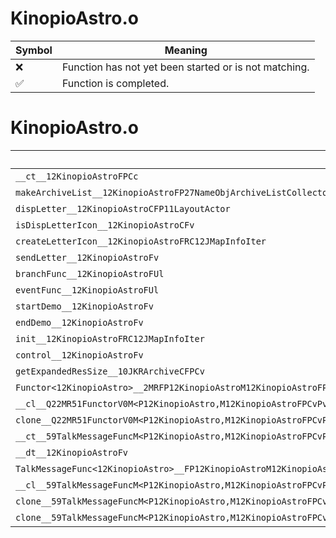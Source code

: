 # KinopioAstro.o
| Symbol | Meaning 
| ------------- | ------------- 
| :x: | Function has not yet been started or is not matching. 
| :white_check_mark: | Function is completed. 


# KinopioAstro.o
| Symbol | Decompiled? |
| ------------- | ------------- |
| `__ct__12KinopioAstroFPCc` | :x: |
| `makeArchiveList__12KinopioAstroFP27NameObjArchiveListCollectorRC12JMapInfoIter` | :x: |
| `dispLetter__12KinopioAstroCFP11LayoutActor` | :x: |
| `isDispLetterIcon__12KinopioAstroCFv` | :x: |
| `createLetterIcon__12KinopioAstroFRC12JMapInfoIter` | :x: |
| `sendLetter__12KinopioAstroFv` | :x: |
| `branchFunc__12KinopioAstroFUl` | :x: |
| `eventFunc__12KinopioAstroFUl` | :x: |
| `startDemo__12KinopioAstroFv` | :x: |
| `endDemo__12KinopioAstroFv` | :x: |
| `init__12KinopioAstroFRC12JMapInfoIter` | :x: |
| `control__12KinopioAstroFv` | :x: |
| `getExpandedResSize__10JKRArchiveCFPCv` | :white_check_mark: |
| `Functor<12KinopioAstro>__2MRFP12KinopioAstroM12KinopioAstroFPCvPv_v_Q22MR51FunctorV0M<P12KinopioAstro,M12KinopioAstroFPCvPv_v>` | :x: |
| `__cl__Q22MR51FunctorV0M<P12KinopioAstro,M12KinopioAstroFPCvPv_v>CFv` | :x: |
| `clone__Q22MR51FunctorV0M<P12KinopioAstro,M12KinopioAstroFPCvPv_v>CFP7JKRHeap` | :x: |
| `__ct__59TalkMessageFuncM<P12KinopioAstro,M12KinopioAstroFPCvPvUl_b>FRC59TalkMessageFuncM<P12KinopioAstro,M12KinopioAstroFPCvPvUl_b>` | :x: |
| `__dt__12KinopioAstroFv` | :x: |
| `TalkMessageFunc<12KinopioAstro>__FP12KinopioAstroM12KinopioAstroFPCvPvUl_b_59TalkMessageFuncM<P12KinopioAstro,M12KinopioAstroFPCvPvUl_b>` | :x: |
| `__cl__59TalkMessageFuncM<P12KinopioAstro,M12KinopioAstroFPCvPvUl_b>CFUl` | :x: |
| `clone__59TalkMessageFuncM<P12KinopioAstro,M12KinopioAstroFPCvPvUl_b>CFv` | :x: |
| `clone__59TalkMessageFuncM<P12KinopioAstro,M12KinopioAstroFPCvPvUl_b>CFP7JKRHeap` | :x: |
